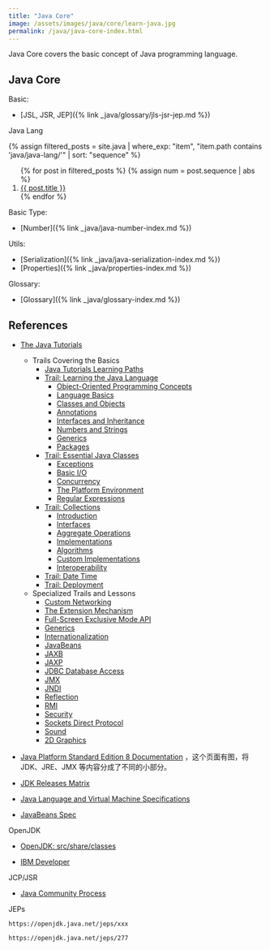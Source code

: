 ```yaml
---
title: "Java Core"
image: /assets/images/java/core/learn-java.jpg
permalink: /java/java-core-index.html
---
```


Java Core covers the basic concept of Java programming language.

## Java Core

Basic:

- [JSL, JSR, JEP]({% link _java/glossary/jls-jsr-jep.md %})

Java Lang

{%
assign filtered_posts = site.java |
where_exp: "item", "item.path contains 'java/java-lang/'" |
sort: "sequence"
%}
<ol>
    {% for post in filtered_posts %}
    {% assign num = post.sequence | abs %}
    <li>
        <a href="{{ post.url }}">{{ post.title }}</a>
    </li>
    {% endfor %}
</ol>

Basic Type:

- [Number]({% link _java/java-number-index.md %})

Utils:

- [Serialization]({% link _java/java-serialization-index.md %})
- [Properties]({% link _java/properties-index.md %})


Glossary:

- [Glossary]({% link _java/glossary-index.md %})

## References

- [The Java Tutorials](https://docs.oracle.com/javase/tutorial/index.html)
    - Trails Covering the Basics
        - [Java Tutorials Learning Paths](https://docs.oracle.com/javase/tutorial/tutorialLearningPaths.html)
        - [Trail: Learning the Java Language](https://docs.oracle.com/javase/tutorial/java/index.html)
            - [Object-Oriented Programming Concepts](https://docs.oracle.com/javase/tutorial/java/concepts/index.html)
            - [Language Basics](https://docs.oracle.com/javase/tutorial/java/nutsandbolts/index.html)
            - [Classes and Objects](https://docs.oracle.com/javase/tutorial/java/javaOO/index.html)
            - [Annotations](https://docs.oracle.com/javase/tutorial/java/annotations/index.html)
            - [Interfaces and Inheritance](https://docs.oracle.com/javase/tutorial/java/IandI/index.html)
            - [Numbers and Strings](https://docs.oracle.com/javase/tutorial/java/data/index.html)
            - [Generics](https://docs.oracle.com/javase/tutorial/java/generics/index.html)
            - [Packages](https://docs.oracle.com/javase/tutorial/java/package/index.html)
        - [Trail: Essential Java Classes](https://docs.oracle.com/javase/tutorial/essential/index.html)
            - [Exceptions](https://docs.oracle.com/javase/tutorial/essential/exceptions/index.html)
            - [Basic I/O](https://docs.oracle.com/javase/tutorial/essential/io/index.html)
            - [Concurrency](https://docs.oracle.com/javase/tutorial/essential/concurrency/index.html)
            - [The Platform Environment](https://docs.oracle.com/javase/tutorial/essential/environment/index.html)
            - [Regular Expressions](https://docs.oracle.com/javase/tutorial/essential/regex/index.html)
        - [Trail: Collections](https://docs.oracle.com/javase/tutorial/collections/index.html)
            - [Introduction](https://docs.oracle.com/javase/tutorial/collections/intro/index.html)
            - [Interfaces](https://docs.oracle.com/javase/tutorial/collections/interfaces/index.html)
            - [Aggregate Operations](https://docs.oracle.com/javase/tutorial/collections/streams/index.html)
            - [Implementations](https://docs.oracle.com/javase/tutorial/collections/implementations/index.html)
            - [Algorithms](https://docs.oracle.com/javase/tutorial/collections/algorithms/index.html)
            - [Custom Implementations](https://docs.oracle.com/javase/tutorial/collections/custom-implementations/index.html)
            - [Interoperability](https://docs.oracle.com/javase/tutorial/collections/interoperability/index.html)
        - [Trail: Date Time](https://docs.oracle.com/javase/tutorial/datetime/index.html)
        - [Trail: Deployment](https://docs.oracle.com/javase/tutorial/deployment/index.html)
    - Specialized Trails and Lessons
        - [Custom Networking](https://docs.oracle.com/javase/tutorial/networking/index.html)
        - [The Extension Mechanism](https://docs.oracle.com/javase/tutorial/ext/index.html)
        - [Full-Screen Exclusive Mode API](https://docs.oracle.com/javase/tutorial/extra/fullscreen/index.html)
        - [Generics](https://docs.oracle.com/javase/tutorial/extra/generics/index.html)
        - [Internationalization](https://docs.oracle.com/javase/tutorial/i18n/index.html)
        - [JavaBeans](https://docs.oracle.com/javase/tutorial/javabeans/index.html)
        - [JAXB](https://docs.oracle.com/javase/tutorial/jaxb/index.html)
        - [JAXP](https://docs.oracle.com/javase/tutorial/jaxp/index.html)
        - [JDBC Database Access](https://docs.oracle.com/javase/tutorial/jdbc/index.html)
        - [JMX](https://docs.oracle.com/javase/tutorial/jmx/index.html)
        - [JNDI](https://docs.oracle.com/javase/tutorial/jndi/index.html)
        - [Reflection](https://docs.oracle.com/javase/tutorial/reflect/index.html)
        - [RMI](https://docs.oracle.com/javase/tutorial/rmi/index.html)
        - [Security](https://docs.oracle.com/javase/tutorial/security/index.html)
        - [Sockets Direct Protocol](https://docs.oracle.com/javase/tutorial/sdp/index.html)
        - [Sound](https://docs.oracle.com/javase/tutorial/sound/index.html)
        - [2D Graphics](https://docs.oracle.com/javase/tutorial/2d/index.html)
- [Java Platform Standard Edition 8 Documentation](https://docs.oracle.com/javase/8/docs/) ，这个页面有图，将 JDK、JRE、JMX 等内容分成了不同的小部分。
- [JDK Releases Matrix](https://www.java.com/releases/matrix/)
- [Java Language and Virtual Machine Specifications](https://docs.oracle.com/javase/specs/index.html)

- [JavaBeans Spec](https://www.oracle.com/java/technologies/javase/javabeans-spec.html)

OpenJDK

- [OpenJDK: src/share/classes](https://hg.openjdk.java.net/jdk8/jdk8/jdk/file/tip/src/share/classes)

- [IBM Developer](https://developer.ibm.com/)

JCP/JSR

- [Java Community Process](https://jcp.org/en/home/index)

JEPs

```text
https://openjdk.java.net/jeps/xxx
```

```text
https://openjdk.java.net/jeps/277
```
